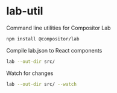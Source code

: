 
# lab-util

Command line utilities for Compositor Lab

```sh
npm install @compositor/lab
```

Compile lab.json to React components

```sh
lab --out-dir src/
```

Watch for changes

```sh
lab --out-dir src/ --watch
```
